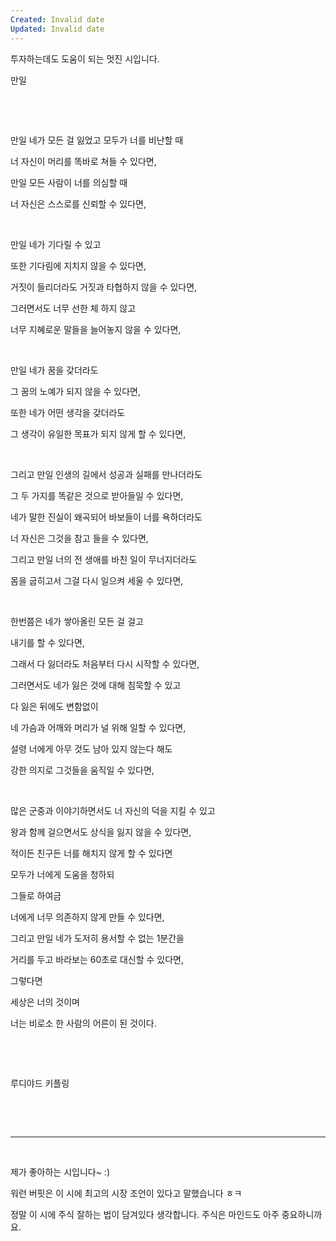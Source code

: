 ```yaml
---
Created: Invalid date
Updated: Invalid date
---
```

투자하는데도 도움이 되는 멋진 시입니다.

만일​

​

​

만일 네가 모든 걸 잃었고 모두가 너를 비난할 때

너 자신이 머리를 똑바로 쳐들 수 있다면,

만일 모든 사람이 너를 의심할 때

너 자신은 스스로를 신뢰할 수 있다면,

​

만일 네가 기다릴 수 있고

또한 기다림에 지치지 않을 수 있다면,

거짓이 들리더라도 거짓과 타협하지 않을 수 있다면,

그러면서도 너무 선한 체 하지 않고

너무 지혜로운 말들을 늘어놓지 않을 수 있다면,

​

만일 네가 꿈을 갖더라도

그 꿈의 노예가 되지 않을 수 있다면,

또한 네가 어떤 생각을 갖더라도

그 생각이 유일한 목표가 되지 않게 할 수 있다면,

​

그리고 만일 인생의 길에서 성공과 실패를 만나더라도

그 두 가지를 똑같은 것으로 받아들일 수 있다면,

네가 말한 진실이 왜곡되어 바보들이 너를 욕하더라도

너 자신은 그것을 참고 들을 수 있다면,

그리고 만일 너의 전 생애를 바친 일이 무너지더라도

몸을 굽히고서 그걸 다시 일으켜 세울 수 있다면,

​

한번쯤은 네가 쌓아올린 모든 걸 걸고

내기를 할 수 있다면,

그래서 다 잃더라도 처음부터 다시 시작할 수 있다면,

그러면서도 네가 잃은 것에 대해 침묵할 수 있고

다 잃은 뒤에도 변함없이

네 가슴과 어깨와 머리가 널 위해 일할 수 있다면,

설령 너에게 아무 것도 남아 있지 않는다 해도

강한 의지로 그것들을 움직일 수 있다면,

​

많은 군중과 이야기하면서도 너 자신의 덕을 지킬 수 있고

왕과 함께 걸으면서도 상식을 잃지 않을 수 있다면,

적이든 친구든 너를 해치지 않게 할 수 있다면

모두가 너에게 도움을 청하되

그들로 하여금

너에게 너무 의존하지 않게 만들 수 있다면,

그리고 만일 네가 도저히 용서할 수 없는 1분간을

거리를 두고 바라보는 60초로 대신할 수 있다면,

그렇다면

세상은 너의 것이며

너는 비로소 한 사람의 어른이 된 것이다.

​

​

루디야드 키플링​

​

​

_________________

​

제가 좋아하는 시입니다~ :)

워런 버핏은 이 시에 최고의 시장 조언이 있다고 말했습니다 ㅎㅋ

정말 이 시에 주식 잘하는 법이 담겨있다 생각합니다. 주식은 마인드도 아주 중요하니까요.